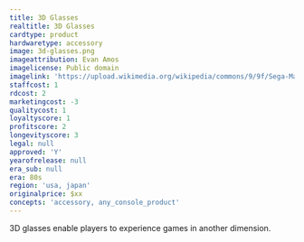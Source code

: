 ```yaml
---
title: 3D Glasses
realtitle: 3D Glasses
cardtype: product
hardwaretype: accessory
image: 3d-glasses.png
imageattribution: Evan Amos
imagelicense: Public domain
imagelink: 'https://upload.wikimedia.org/wikipedia/commons/9/9f/Sega-Masters-Sys-3D-Glasses.jpg'
staffcost: 1
rdcost: 2
marketingcost: -3
qualitycost: 1
loyaltyscore: 1
profitscore: 2
longevityscore: 3
legal: null
approved: 'Y'
yearofrelease: null
era_sub: null
era: 80s
region: 'usa, japan'
originalprice: $xx
concepts: 'accessory, any_console_product'
---
```


3D glasses enable players to experience games in another dimension.
